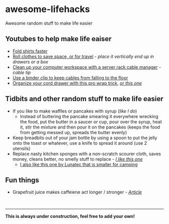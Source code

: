 # awesome-lifehacks
Awesome random stuff to make life easier 
## Youtubes to help make life eaiser
* [Fold shirts faster](https://www.youtube.com/watch?v=u6n3lq3PhAU)
* [Roll clothes to save space, or for travel](https://www.youtube.com/watch?v=fuD-ZZydsVg) - _place it vertically end up in drawers or a box_
* [Clean up your computer workspace with a server rack cable manager](https://www.youtube.com/shorts/rKJFr5UDh8o) - _cable tip_
* [Use a binder clip to keep cables from falling to the floor](https://www.youtube.com/watch?v=WKxT84h8his)
* [Organize your cord drawer with this pro wrap trick](https://www.youtube.com/watch?v=mI_RFU8mgUs), [_or this one_](https://www.youtube.com/watch?v=w01qEy2YWeo)
## Tidbits and other random stuff to make life easier
- If you like to make waffles or pancakes with syrup (_like I do_)
  - Instead of buttering the pancake smearing it everywhere wrecking the food, put the butter in a saucer or cup, pour over the syrup, heat it, stir the mixture and then pour it on the pancakes (keeps the food from getting messed up, spreads the butter evenly)
- Keep breadbits out of your jam bottle by using a spoon to put the jelly onto the toast or whatever, use a knife to spread it around (use 2 utensils)
- Replace nasty kitchen sponges with a non-scratch scourer cloth, saves money, cleans better, no smelly stuff to replace - _[I like this one](https://www.amazon.com/Ultra-Durable-Scrubber-Washing-Dishes/dp/B00F9S0S4G/ref=sr_1_1_sspa?keywords=crown+choice+scourer+cloth&qid=1671298137&sr=8-1-spons&psc=1&smid=A2HDZYBAF00GSM&spLa=ZW5jcnlwdGVkUXVhbGlmaWVyPUFCVlBKMUpNMjlYT1cmZW5jcnlwdGVkSWQ9QTAxMDA5MDYzOU5CRjlORERFWEM1JmVuY3J5cHRlZEFkSWQ9QTA0NTc5ODQ3MTAxTUxBSThaRDkmd2lkZ2V0TmFtZT1zcF9hdGYmYWN0aW9uPWNsaWNrUmVkaXJlY3QmZG9Ob3RMb2dDbGljaz10cnVl)_
  - [I also like this one by Lunatec that is smaller for camping](https://www.amazon.com/Lunatec-Odor-Free-Dishcloths-scrubber-scouring/dp/B004QIXO82/ref=sr_1_2?keywords=Lunatec&qid=1671298323&sr=8-2&th=1)
## Fun things
* Grapefruit juice makes caffeiene act longer / stronger - _[Article](https://www.mashed.com/230469/this-is-what-happens-when-you-add-grapefruit-juice-to-coffee/)_
</br>

----
**This is always under construction, feel free to add your own!**

